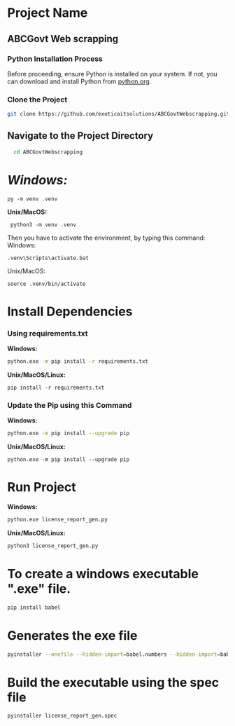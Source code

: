 # Project Name
## ABCGovt Web scrapping
### Python Installation Process
Before proceeding, ensure Python is installed on your system. If not, you can download and install Python from [python.org](https://www.python.org/downloads/).
### Clone the Project
```bash
git clone https://github.com/exoticaitsolutions/ABCGovtWebscrapping.git
```

## Navigate to the Project Directory

```bash
  cd ABCGovtWebscrapping
```
# **_Windows:_**
```
py -m venv .venv
```
**Unix/MacOS:**
```
 python3 -m venv .venv
```
Then you have to activate the environment, by typing this command:
Windows:
```
.venv\Scripts\activate.bat
```
Unix/MacOS:
```
source .venv/bin/activate
```

# Install Dependencies
### Using requirements.txt

**Windows:**

```bash
python.exe -m pip install -r requirements.txt
```
**Unix/MacOS/Linux:**
```
pip install -r requirements.txt
```

### Update the Pip using this Command

**Windows:**

```bash
python.exe -m pip install --upgrade pip
```
**Unix/MacOS/Linux:**
```
python.exe -m pip install --upgrade pip
```

# Run Project
**Windows:**

```bash
python.exe license_report_gen.py
```

**Unix/MacOS/Linux:**

```bash
python3 license_report_gen.py
```

# To create a windows executable ".exe" file.
```bash
pip install babel
```

# Generates the exe file
```bash
pyinstaller --onefile --hidden-import=babel.numbers --hidden-import=babel.localtime --icon=ReportIcon.ico  --windowed license_report_gen.py   
```

# Build the executable using the spec file
```bash
pyinstaller license_report_gen.spec
```
